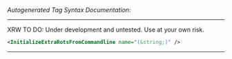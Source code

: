 <!-- THIS IS AN AUTOGENERATED FILE: Don't edit it directly, instead change the schema definition in the code itself. -->

_Autogenerated Tag Syntax Documentation:_

---
XRW TO DO: Under development and untested. Use at your own risk.

```xml
<InitializeExtraRotsFromCommandline name="(&string;)" />
```



---
